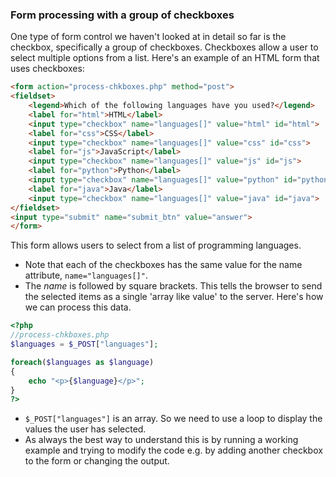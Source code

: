 ### Form processing with a group of checkboxes
One type of form control we haven't looked at in detail so far is the checkbox, specifically a group of checkboxes. Checkboxes allow a user to select multiple options from a list. Here's an example of an HTML form that uses checkboxes:

```html
<form action="process-chkboxes.php" method="post">
<fieldset>
	<legend>Which of the following languages have you used?</legend>
	<label for="html">HTML</label>
	<input type="checkbox" name="languages[]" value="html" id="html">
	<label for="css">CSS</label>
	<input type="checkbox" name="languages[]" value="css" id="css">
	<label for="js">JavaScript</label>
	<input type="checkbox" name="languages[]" value="js" id="js">
	<label for="python">Python</label>
	<input type="checkbox" name="languages[]" value="python" id="python">
	<label for="java">Java</label>
	<input type="checkbox" name="languages[]" value="java" id="java">
</fieldset>
<input type="submit" name="submit_btn" value="answer">
</form>
```


This form allows users to select from a list of programming languages.
* Note that each of the checkboxes has the same value for the name attribute, ```name="languages[]"```.
* The *name* is followed by square brackets. This tells the browser to send the selected items as a single 'array like value' to the server.
Here's how we can process this data.

```php
<?php
//process-chkboxes.php
$languages = $_POST["languages"];

foreach($languages as $language)
{
	echo "<p>{$language}</p>";
}
?>
```

* ```$_POST["languages"]``` is an array. So we need to use a loop to display the values the user has selected.
* As always the best way to understand this is by running a working example and trying to modify the code e.g. by adding another checkbox to the form or changing the output. 
